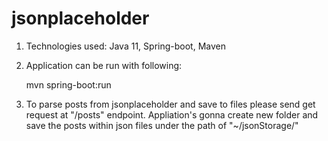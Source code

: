 # jsonplaceholder

1. Technologies used:
    Java 11,
    Spring-boot,
    Maven  
  
  
2. Application can be run with following: 
  
   mvn spring-boot:run


3. To parse posts from jsonplaceholder and save to files please send get request at "/posts" endpoint.  Appliation's gonna create new folder and save the posts within json files      under the path of "~/jsonStorage/"
